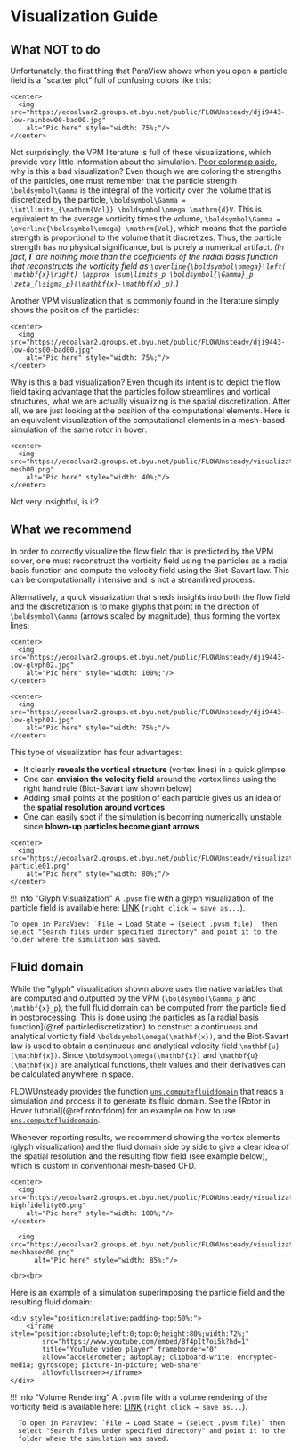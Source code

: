 # Visualization Guide

## What NOT to do
Unfortunately, the first thing that ParaView shows when you open a particle
field is a "scatter plot" full of confusing colors like this:

```@raw html
<center>
  <img src="https://edoalvar2.groups.et.byu.net/public/FLOWUnsteady/dji9443-low-rainbow00-bad00.jpg"
    alt="Pic here" style="width: 75%;"/>
</center>
```

Not surprisingly, the VPM literature is full of these visualizations, which
provide very little information about the simulation.
[Poor colormap aside](https://www.nature.com/articles/s41467-020-19160-7),
why is this a bad visualization? Even though we are coloring the strengths of
the particles, one must remember that the particle strength
``\boldsymbol\Gamma`` is the integral of the vorticity over the volume
that is discretized by the particle,
``\boldsymbol\Gamma = \int\limits_{\mathrm{Vol}} \boldsymbol\omega \mathrm{d}V``.
This is equivalent to the average vorticity times the volume,
``\boldsymbol\Gamma = \overline{\boldsymbol\omega} \mathrm{Vol}``, which means
that the particle strength is proportional to the volume that it discretizes.
Thus, the particle strength has no physical significance, but is purely a numerical
artifact. *(In fact, $\boldsymbol\Gamma$ are nothing more than the coefficients of the
radial basis function that reconstructs the vorticity field as
``\overline{\boldsymbol\omega}\left( \mathbf{x}\right) \approx \sum\limits_p \boldsymbol{\Gamma}_p \zeta_{\sigma_p}(\mathbf{x}-\mathbf{x}_p)``.)*

Another VPM visualization that is commonly found in the literature simply shows
the position of the particles:
```@raw html
<center>
  <img src="https://edoalvar2.groups.et.byu.net/public/FLOWUnsteady/dji9443-low-dots00-bad00.jpg"
    alt="Pic here" style="width: 75%;"/>
</center>
```
Why is this a bad visualization? Even though its intent is to depict the
flow field taking advantage that the particles follow streamlines and vortical
structures, what
we are actually visualizing is the spatial discretization.
After all, we are just looking at the position of the computational elements.
Here is an equivalent visualization of the computational elements in a
mesh-based simulation of the same rotor in hover:
```@raw html
<center>
  <img src="https://edoalvar2.groups.et.byu.net/public/FLOWUnsteady/visualization-mesh00.png"
    alt="Pic here" style="width: 40%;"/>
</center>
```
Not very insightful, is it?

## What we recommend
In order to correctly visualize the flow field that is predicted by the VPM
solver, one must reconstruct the vorticity field using the particles as a
radial basis function and compute the velocity field using the Biot-Savart law.
This can be computationally intensive and is not a streamlined process.

Alternatively, a quick visualization that sheds insights into both the flow field
and the discretization is to make glyphs that point in the direction
of ``\boldsymbol\Gamma`` (arrows scaled by magnitude), thus forming the vortex lines:

```@raw html
<center>
  <img src="https://edoalvar2.groups.et.byu.net/public/FLOWUnsteady/dji9443-low-glyph02.jpg"
    alt="Pic here" style="width: 100%;"/>
</center>
```

```@raw html
<center>
  <img src="https://edoalvar2.groups.et.byu.net/public/FLOWUnsteady/dji9443-low-glyph01.jpg"
    alt="Pic here" style="width: 75%;"/>
</center>
```

This type of visualization has four advantages:
* It clearly **reveals the vortical structure** (vortex lines) in a quick glimpse
* One can **envision the velocity field** around the vortex lines using the right
  hand rule (Biot-Savart law shown below)
* Adding small points at the position of each particle gives us an idea of
  the **spatial resolution around vortices**
* One can easily spot if the simulation is becoming numerically unstable since
  **blown-up particles become giant arrows**

```@raw html
<center>
  <img src="https://edoalvar2.groups.et.byu.net/public/FLOWUnsteady/visualization-particle01.png"
    alt="Pic here" style="width: 80%;"/>
</center>
```

!!! info "Glyph Visualization"
    A `.pvsm` file with a glyph visualization of the particle field is available here:
    [LINK](https://edoalvar2.groups.et.byu.net/public/FLOWUnsteady/singlerotor-monitors-particles11.pvsm)
    (`right click → save as...`).

    To open in ParaView: `File → Load State → (select .pvsm file)` then
    select "Search files under specified directory" and point it to the
    folder where the simulation was saved.

## Fluid domain

While the "glyph" visualization shown above uses the native variables that are
computed and outputted by the VPM (``\boldsymbol\Gamma_p`` and
``\mathbf{x}_p``), the full fluid domain can be computed from the particle
field in postprocessing.
This is done using the particles as
[a radial basis function](@ref particlediscretization) to construct a continuous
and analytical vorticity field ``\boldsymbol\omega(\mathbf{x})``, and the
Biot-Savart law is used to obtain a continuous and analytical velocity field
``\mathbf{u}(\mathbf{x})``.
Since ``\boldsymbol\omega(\mathbf{x})`` and ``\mathbf{u}(\mathbf{x})`` are
analytical functions, their values and their derivatives can be calculated
anywhere in space.

FLOWUnsteady provides the function
[`uns.computefluiddomain`](@ref) that reads a simulation and process it to
generate its fluid domain.
See the [Rotor in Hover tutorial](@ref rotorfdom) for an example on how to use
[`uns.computefluiddomain`](@ref).


Whenever reporting results, we recommend showing the vortex elements
(glyph visualization) and the fluid domain side by side to give a clear idea of
the spatial resolution and the resulting flow field (see example below), which
is custom in conventional mesh-based CFD.

```@raw html
<center>
  <img src="https://edoalvar2.groups.et.byu.net/public/FLOWUnsteady/visualization-highfidelity00.png"
    alt="Pic here" style="width: 100%;"/>
</center>
```
```@raw html
  <img src="https://edoalvar2.groups.et.byu.net/public/FLOWUnsteady/visualization-meshbased00.png"
      alt="Pic here" style="width: 85%;"/>
```

```@raw html
<br><br>
```

Here is an example of a simulation superimposing the particle field and
the resulting fluid domain:
```@raw html
<div style="position:relative;padding-top:50%;">
    <iframe style="position:absolute;left:0;top:0;height:80%;width:72%;"
        src="https://www.youtube.com/embed/Bf4pIt7oi5k?hd=1"
        title="YouTube video player" frameborder="0"
        allow="accelerometer; autoplay; clipboard-write; encrypted-media; gyroscope; picture-in-picture; web-share"
        allowfullscreen></iframe>
</div>
```

!!! info "Volume Rendering"
      A `.pvsm` file with a volume rendering of the vorticity field is
      available here:
      [LINK](https://edoalvar2.groups.et.byu.net/public/FLOWUnsteady/dji9443-fdom03.pvsm)
      (`right click → save as...`).

      To open in ParaView: `File → Load State → (select .pvsm file)` then
      select "Search files under specified directory" and point it to the
      folder where the simulation was saved.

